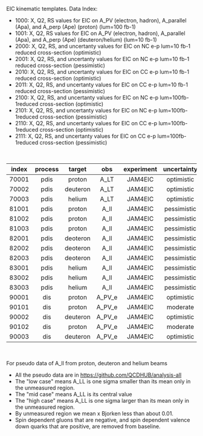 EIC kinematic templates.  Data Index:

- 1000: X, Q2, RS values for EIC on A_PV (electron, hadron), A_parallel (Apa), and A_perp (Ape) (proton) (lum=100 fb-1)
- 1001: X, Q2, RS values for EIC on A_PV (electron, hadron), A_parallel (Apa), and A_perp (Ape) (deuteron/helium) (lum=10 fb-1)
- 2000: X, Q2, RS, and uncertanty values for EIC on NC e-p lum=10 fb-1 reduced cross-section (optimistic)
- 2001: X, Q2, RS, and uncertanty values for EIC on NC e-p lum=10 fb-1 reduced cross-section (pessimistic)
- 2010: X, Q2, RS, and uncertanty values for EIC on CC e-p lum=10 fb-1 reduced cross-section (optimistic)
- 2011: X, Q2, RS, and uncertanty values for EIC on CC e-p lum=10 fb-1 reduced cross-section (pessimistic)
- 2100: X, Q2, RS, and uncertanty values for EIC on NC e-p lum=100fb-1reduced cross-section (optimistic)
- 2101: X, Q2, RS, and uncertanty values for EIC on NC e-p lum=100fb-1reduced cross-section (pessimistic)
- 2110: X, Q2, RS, and uncertanty values for EIC on CC e-p lum=100fb-1reduced cross-section (optimistic)
- 2111: X, Q2, RS, and uncertanty values for EIC on CC e-p lum=100fb-1reduced cross-section (pessimistic)

<br>

| index |  process | target   | obs      | experiment     | uncertainty       | parameterization  | comment           |
| :--:  |  :--:    | :--:     | :--:     | :--:           | :--:              | :--:              | :--:              |
| 70001 |  pdis    | proton   | A_LT     | JAM4EIC        | optimistic        | ---               | ---
| 70002 |  pdis    | deuteron | A_LT     | JAM4EIC        | optimistic        | ---               | ---
| 70003 |  pdis    | helium   | A_LT     | JAM4EIC        | optimistic        | ---               | ---
| 81001 |  pdis    | proton   | A_ll     | JAM4EIC        | pessimistic       | valence           | high case |
| 81002 |  pdis    | proton   | A_ll     | JAM4EIC        | pessimistic       | valence           | mid case  |
| 81003 |  pdis    | proton   | A_ll     | JAM4EIC        | pessimistic       | valence           | low case  |
| 82001 |  pdis    | deoteron | A_ll     | JAM4EIC        | pessimistic       | valence           | high case |
| 82002 |  pdis    | deoteron | A_ll     | JAM4EIC        | pessimistic       | valence           | mid case  |
| 82003 |  pdis    | deoteron | A_ll     | JAM4EIC        | pessimistic       | valence           | low case  |
| 83001 |  pdis    | helium   | A_ll     | JAM4EIC        | pessimistic       | valence           | high case |
| 83002 |  pdis    | helium   | A_ll     | JAM4EIC        | pessimistic       | valence           | mid case  |
| 83003 |  pdis    | helium   | A_ll     | JAM4EIC        | pessimistic       | valence           | low case  |
| 90001 |  dis     | proton   | A_PV_e   | JAM4EIC        | optimistic        | ---               | 100 fb-1
| 90101 |  dis     | proton   | A_PV_e   | JAM4EIC        | moderate          | ---               | 100 fb-1
| 90002 |  dis     | deuteron | A_PV_e   | JAM4EIC        | optimistic        | ---               | 10  fb-1
| 90102 |  dis     | proton   | A_PV_e   | JAM4EIC        | moderate          | ---               | 100 fb-1
| 90003 |  dis     | deuteron | A_PV_e   | JAM4EIC        | optimistic        | ---               | 100 fb-1

<br>

For pseudo data of A_ll from proton, deuteron and helium beams

- All the pseudo data are in https://github.com/QCDHUB/analysis-all
- The "low case" means A_LL is one sigma smaller than its mean only in the unmeasured region.
- The "mid case" means A_LL is its central value
- The "high case" means A_LL is one sigma larger than its mean only in the unmeasured region.
- By unmeasured region we mean x Bjorken less than about 0.01.
- Spin dependent gluons that are negative, and spin dependent valence down quarks that are positive, are removed from baseline.
